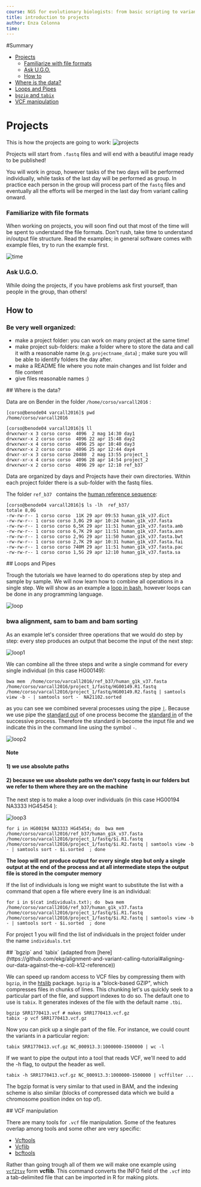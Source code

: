 ```yaml
---
course: NGS for evolutionary biologists: from basic scripting to variant calling
title: introduction to projects
author: Enza Colonna
time:
---
```


#Summary

- [Projects](#section-id-9)
    - [Familiarize with file formats](#section-id-18)
    - [Ask U.G.O.](#section-id-25)
  - [How to](#section-id-278)
- [Where is the data?](#section-id-888)
- [Loops and Pipes](#section-id-888)
- [`bgzip` and `tabix`](#section-id-999)
- [VCF manipulation](#section-id-222)


<div id='section-id-9'/>

# Projects

This is how the projects are going to work:
![projects](../img/projects3.png)

Projects will start from `.fastq` files and will end with a beautiful image ready to be published!

You will work in group, however tasks of the two days will be performed individually, while tasks of the last day will be performed as group. In practice each person in the group will process part of the `fastq` files and eventually all the efforts will be merged in the last day from variant calling onward.

<div id='section-id-18'/>

### Familiarize with file formats

When working on projects, you will soon find out that most of the time will be spent to understand the file formats. Don't rush, take time to understand in/output file structure. Read the examples; in general software comes with example files, try to run the example first.  

![time](../img/time2.png)


<div id='section-id-25'/>

### Ask U.G.O.

While doing the projects, if you have problems ask first yourself, than people in the group, than others!


<div id='section-id-30'/>


<div id='section-id-278'/>

## How to

<div id='section-id-280'/>

### Be very well organized:  

- make a project folder: you can work on many project at the same time!
- make project sub-folders: make a folder where to store the data and call it with a reasonable name (e.g. `projectname_data`) ; make sure you will be able to identify folders the day after.
- make a README file where you note main changes and list folder and file content
- give files reasonable names :)

<div id='section-id-888'/>
## Where is the data?

Data are on Bender in the folder `/home/corso/varcall2016` :

```
[corso@benode04 varcall2016]$ pwd
/home/corso/varcall2016

[corso@benode04 varcall2016]$ ll
drwxrwxr-x 3 corso corso  4096  2 mag 14:30 day1
drwxrwxr-x 2 corso corso  4096 22 apr 15:48 day2
drwxrwxr-x 4 corso corso  4096 25 apr 10:40 day3
drwxrwxr-x 2 corso corso  4096 25 apr 12:44 day4
drwxr-xr-x 3 corso corso 20480  2 mag 13:55 project_1
drwxr-xr-x 4 corso corso  4096 28 apr 14:54 project_2
drwxrwxr-x 2 corso corso  4096 29 apr 12:10 ref_b37  

```

Data are organized by days and Projects have their own directories. Within each project folder there is a sub-folder with the fastq files.  

The folder `ref_b37 ` contains the [human reference sequence](https://en.wikipedia.org/wiki/Reference_genome):

```
[corso@benode04 varcall2016]$ ls -lh  ref_b37/
totale 8,0G
-rw-rw-r-- 1 corso corso  11K 29 apr 09:53 human_g1k_v37.dict
-rw-rw-r-- 1 corso corso 3,0G 29 apr 10:24 human_g1k_v37.fasta
-rw-rw-r-- 1 corso corso 6,5K 29 apr 11:51 human_g1k_v37.fasta.amb
-rw-rw-r-- 1 corso corso 6,7K 29 apr 11:51 human_g1k_v37.fasta.ann
-rw-rw-r-- 1 corso corso 2,9G 29 apr 11:50 human_g1k_v37.fasta.bwt
-rw-rw-r-- 1 corso corso 2,7K 29 apr 10:31 human_g1k_v37.fasta.fai
-rw-rw-r-- 1 corso corso 740M 29 apr 11:51 human_g1k_v37.fasta.pac
-rw-rw-r-- 1 corso corso 1,5G 29 apr 12:10 human_g1k_v37.fasta.sa

```

<div id='section-id-888'/>
## Loops and Pipes

Trough the tutorials we have learned to do operations step by step and sample by sample. We will now learn how to combine all operations in a single step. We will show as an example a [loop in bash](http://tldp.org/HOWTO/Bash-Prog-Intro-HOWTO-7.html), however loops can be done in any programming language.  

![loop](../img/repeat_loop.png)

### bwa alignment, sam to bam and bam sorting

As an example let's consider three operations that we would do step by step: every step produces an output that become the input of the next step:  

![loop1](../img/loop1.png)


We can combine all the three steps and write a single command for every single individual (in this case HG00149):

```
bwa mem  /home/corso/varcall2016/ref_b37/human_g1k_v37.fasta  /home/corso/varcall2016/project_1/fastq/HG00149.R1.fastq /home/corso/varcall2016/project_1/fastq/HG00149.R2.fastq | samtools view -b - | samtools sort -  NA21102.sorted

```
as you can see we combined several processes using the pipe [` | `](https://en.wikipedia.org/wiki/Pipeline_%28Unix%29). Because we use pipe the [standard out](https://en.wikipedia.org/wiki/Standard_streams)  of one process become the [standard in](https://en.wikipedia.org/wiki/Standard_streams) of the successive process. Therefore  the standard in become the input file and we indicate this in the command line using the symbol ` - `.

![loop2](../img/loop2.png)



#### Note
#### 1) we use absolute paths
#### 2) because we use absolute paths we don't copy fastq in our folders but we refer to them where they are on the machine


The next step is to make a loop over individuals (in this case HG00194 NA3333 HG45454 ):  

![loop3](../img/loop3.png)


```
for i in HG00194 NA3333 HG45454; do  bwa mem /home/corso/varcall2016/ref_b37/human_g1k_v37.fasta  /home/corso/varcall2016/project_1/fastq/$i.R1.fastq /home/corso/varcall2016/project_1/fastq/$i.R2.fastq | samtools view -b - | samtools sort - $i.sorted  ; done
```

**The loop will not produce output for every single step but only a single output at the end of the process and at all intermediate steps the output file is stored in the computer memory**


If the list of individuals is long we might want to substitute the list with a command that open a file where every line is an individual:

```
for i in $(cat individuals.txt); do  bwa mem /home/corso/varcall2016/ref_b37/human_g1k_v37.fasta  /home/corso/varcall2016/project_1/fastq/$i.R1.fastq /home/corso/varcall2016/project_1/fastq/$i.R2.fastq | samtools view -b - | samtools sort - $i.sorted  ; done
```

For project 1 you will find the list of individuals in the project folder under the name ` individuals.txt `


<div id='section-id-999'/>
## `bgzip` and `tabix`
(adapted from [here](https://github.com/ekg/alignment-and-variant-calling-tutorial#aligning-our-data-against-the-e-coli-k12-reference))

We can speed up random access to VCF files by compressing them with `bgzip`, in the [htslib](https://github.com/samtools/htslib) package. `bgzip` is a "block-based GZIP", which compresses files in chunks of lines. This chunking let's us quickly seek to a particular part of the file, and support indexes to do so. The default one to use is `tabix`. It generates indexes of the file with the default name `.tbi`.

```
bgzip SRR1770413.vcf # makes SRR1770413.vcf.gz
tabix -p vcf SRR1770413.vcf.gz
```

Now you can pick up a single part of the file. For instance, we could count the variants in a particular region:

```
tabix SRR1770413.vcf.gz NC_000913.3:1000000-1500000 | wc -l
```

If we want to pipe the output into a tool that reads VCF, we'll need to add the -h flag, to output the header as well.

```
tabix -h SRR1770413.vcf.gz NC_000913.3:1000000-1500000 | vcffilter ...
```

The bgzip format is very similar to that used in BAM, and the indexing scheme is also similar (blocks of compressed data which we build a chromosome position index on top of).

<div id='section-id-222'/>
## VCF manipulation

There are many tools for `.vcf`  file manipulation. Some of the features overlap among tools  and some other are very specific:

- [Vcftools](https://vcftools.github.io/index.html)
- [Vcflib](https://github.com/ekg/vcflib)
- [bcftools](https://samtools.github.io/bcftools/bcftools.html)

Rather than going trough all of them we will make one example using [`vcf2tsv`](https://github.com/vcflib/vcflib#vcf2tsv) form **vcflib**.  This command converts the INFO  field of the `.vcf` into a tab-delimited  file that can be imported in R  for making plots.
